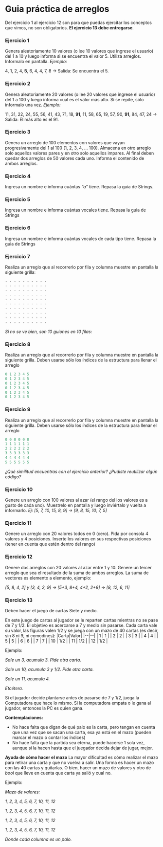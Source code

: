 # Guia práctica de arreglos

Del ejercicio 1 al ejercicio 12 son para que puedas ejercitar los conceptos que vimos, no son obligatorios. **El ejercicio 13 debe entregarse**.

### Ejercicio 1
Genera aleatoriamente 10 valores (o lee 10 valores que ingrese el usuario) del 1 a 10 y luego informa si se encuentra el valor 5. Utiliza arreglos. Informalo en pantalla.
*Ejemplo:*

4, 1, 2, 4, **5**, 6, 4, 4, 7, 8 -> Salida: Se encuentra el 5.

### Ejercicio 2
Genera aleatoriamente 20 valores (o lee 20 valores que ingrese el usuario) del 1 a 100 y luego informa cual es el valor más alto. Si se repite, sólo informalo una vez.
*Ejemplo:*

11, 31, 22, 24, 55, 56, 41, 43, 71, 18, **91**, 11, 58, 65, 19, 57, 90, **91**, 84, 47, 24 -> Salida: El más alto es el 91.

### Ejercicio 3
Genera un arreglo de 100 elementos con valores que vayan progresivamente del 1 al 100 (1, 2, 3, 4, ... 100). Almacena en otro arreglo solo aquellos valores pares y en otro solo aquellos impares. Al final deben quedar dos arreglos de 50 valores cada uno. Informa el contenido de ambos arreglos.

### Ejercicio 4
Ingresa un nombre e informa cuántas *“a”* tiene. Repasa la guia de Strings.

### Ejercicio 5
Ingresa un nombre e informa cuántas vocales tiene. Repasa la guia de Strings

### Ejercicio 6
Ingresa un nombre e informa cuántas vocales de cada tipo tiene. Repasa la guia de Strings

### Ejercicio 7
Realiza un arreglo que al recorrerlo por fila y columna muestre en pantalla la siguiente grilla:

```cpp
- - - - - - - - - -
- - - - - - - - - -
- - - - - - - - - -
- - - - - - - - - -
- - - - - - - - - -
- - - - - - - - - -
- - - - - - - - - -
- - - - - - - - - -
- - - - - - - - - -
- - - - - - - - - -
```
*Si no se ve bien, son 10 guiones en 10 filas:*



### Ejercicio 8
Realiza un arreglo que al recorrerlo por fila y columna muestre en pantalla la siguiente grilla. Deben usarse sólo los índices de la estructura para llenar el arreglo

```cpp
0 1 2 3 4 5
0 1 2 3 4 5
0 1 2 3 4 5
0 1 2 3 4 5
0 1 2 3 4 5
0 1 2 3 4 5
```

### Ejercicio 9
Realiza un arreglo que al recorrerlo por fila y columna muestre en pantalla la siguiente grilla. Deben usarse sólo los índices de la estructura para llenar el arreglo

```cpp
0 0 0 0 0 0
1 1 1 1 1 1
2 2 2 2 2 2
3 3 3 3 3 3
4 4 4 4 4 4
5 5 5 5 5 5
```
*¿Qué similitud encuentras con el ejercicio anterior? ¿Pudiste reutilizar algún código?*

### Ejercicio 10
Genere un arreglo con 100 valores al azar (el rango del los valores es a gusto de cada uno). Muestrelo en pantalla y luego inviértalo y vuelta a informarlo. 
*Ej: [5, 7, 10, 15, 8, 9] → [9, 8, 15, 10, 7, 5]*

### Ejercicio 11
Genere un arreglo con 20 valores todos en 0 (cero). Pida por consola 4 valores y 4 posiciones. Inserte los valores en sus respectivas posiciones (tener en cuenta que estén dentro del rango)

### Ejercicio 12

Genere dos arreglos con 20 valores al azar entre 1 y 10. Genere un tercer arreglo que sea el resultado de la suma de ambos arreglos. La suma de vectores es elemento a elemento, ejemplo:
    
*[5, 8, 4, 2] y [3, 4, 2, 9] → [5+3, 8+4, 4+2, 2+9] → [8, 12, 6, 11]*

### Ejercicio 13
Deben hacer el juego de cartas Siete y medio.

En este juego de cartas al jugador se le reparten cartas mientras no se pase de 7 y 1/2. El objetivo es acercarse a 7 y medio sin pasarse.
Cada carta vale su valor, las figuras valen 1/2 y se juega con un mazo de 40 cartas (es decir, sin 8 ni 9, ni comodines):
|Carta|Valor|
|--|--|
| 1 | 1 |
| 2 | 2 |
| 3 | 3 |
| 4 | 4 |
| 5 | 5 |
| 6 | 6 |
| 7 | 7 |
| 10 | 1/2 |
| 11 | 1/2 |
| 12 | 1/2 |

Ejemplo: 

*Sale un 3, acumula 3. Pide otra carta.*

*Sale un 10, acumula 3 y 1/2. Pide otra carta.*

*Sale un 11, acumula 4.*

*Etcétera.* 

Si el jugador decide plantarse antes de pasarse de 7 y 1/2, juega la Computadora que hace lo mismo. Si la computadora empata o le gana al jugador, entonces la PC es quien gana.

**Contemplaciones:**

-   No hace falta que digan de qué palo es la carta, pero tengan en cuenta que una vez que se sacan una carta, esa ya está en el mazo (pueden marcar el mazo o contar los índices)
-   No hace falta que la partida sea eterna, puede hacerse 1 sola vez, aunque si la hacen hasta que el juegador decida dejar de jugar, mejor.

**Ayuda de cómo hacer el mazo**
La mayor dificultad es cómo realizar el mazo para retirar una carta y que no vuelva a salir. Una forma es hacer un mazo con las 40 cartas y quitarlas. O bien, hacer un mazo de valores y otro de *bool* que lleve en cuenta que carta ya salió y cual no. 

Ejemplo:

*Mazo de valores:*

*1, 2, 3, 4, 5, 6, 7, 10, 11, 12*

*1, 2, 3, 4, 5, 6, 7, 10, 11, 12*

*1, 2, 3, 4, 5, 6, 7, 10, 11, 12*

*1, 2, 3, 4, 5, 6, 7, 10, 11, 12*


*Donde cada columna es un palo.*
